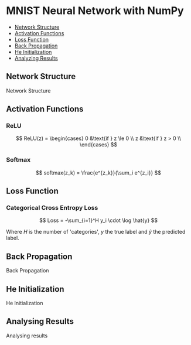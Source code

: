 # MNIST Neural Network with NumPy

- [Network Structure](#network-structure)
- [Activation Functions](#activation-functions)
- [Loss Function](#loss-function)
- [Back Propagation](#back-propagation)
- [He Initialization](#he-initialization)
- [Analyzing Results](#analyzing-results)

## Network Structure

Network Structure

## Activation Functions

### ReLU

$$
ReLU(z) =
  \begin{cases}
    0 &\text{if } z \le 0 \\
    z &\text{if } z > 0 \\
  \end{cases}
$$

### Softmax

$$
softmax(z_k) = \frac{e^{z_k}}{\sum_i e^{z_i}}
$$

## Loss Function

### Categorical Cross Entropy Loss

$$
Loss = -\sum_{i=1}^H y_i \cdot \log \hat{y}
$$

Where $H$ is the number of 'categories', $y$ the true label and $\hat{y}$ the predicted label.
## Back Propagation

Back Propagation

## He Initialization

He Initialization

## Analysing Results

Analysing results
